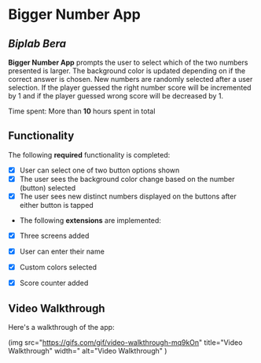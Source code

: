 # Bigger Number App

## *Biplab Bera*

**Bigger Number App**  prompts the user to select which of the two numbers presented is larger. The background color is updated depending on if the correct answer is chosen. New numbers are randomly selected after a user selection. If the player guessed the right number score will be incremented by 1 and if the player guessed wrong score will be decreased by 1.

Time spent: More than **10** hours spent in total

## Functionality

The following **required** functionality is completed:

* [x] User can select one of two button options shown
* [x] The user sees the background color change based on the number (button) selected
* [x] The user sees new distinct numbers displayed on the buttons after either button is tapped

* The following **extensions** are implemented:

* [x] Three screens added
* [x] User can enter their name
* [x] Custom colors selected
* [x] Score counter added
 


## Video Walkthrough

Here's a walkthrough  of the app:

(img src="https://gifs.com/gif/video-walkthrough-mq9kOn" title="Video Walkthrough" width=" alt="Video Walkthrough" )